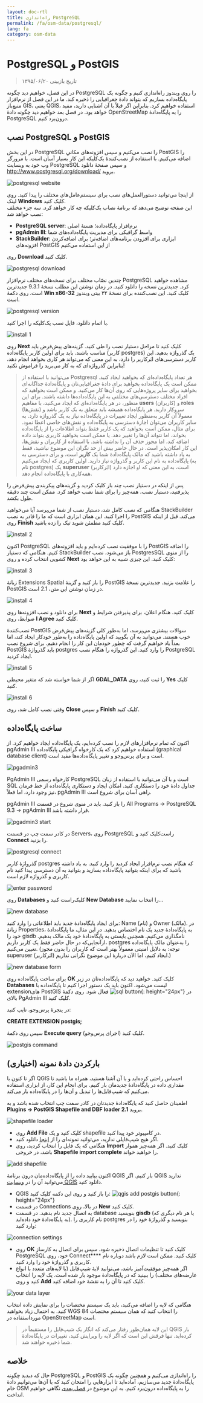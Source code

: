 ```yaml
---
layout: doc-rtl
title: راه‌اندازی PostgreSQL
permalink: /fa/osm-data/postgresql/
lang: fa
category: osm-data
---
```


PostgreSQL و PostGIS
====================

> تاریخ بازبینی ۱۳۹۵/۰۶/۲۰

در این فصل، خواهیم دید چگونه PostgreSQL را روی ویندوز راه‌اندازی کنیم و چگونه یک پایگاه‌داده بسازیم که بتواند دادهٔ جغرافیایی را ذخیره کند. ما در این فصل از نرم‌افزار منبع‌باز GIS، یعنی QGIS، استفاده خواهیم کرد. بنابراین اگر قبلاً با آن آشنایی دارید، مفید خواهد بود. در فصل بعد خواهیم دید چگونه دادهٔ OpenStreetMap را به پایگاه‌دادهٔ PostgreSQL درون‌برد کنیم.  

نصب PostgreSQL و PostGIS
----------------------------------

در این بخش PostgreSQL را نصب می‌کنیم و سپس افزونه‌های مکانیِ PostGIS را اضافه می‌کنیم. با استفاده از نصب‌کنندهٔ یک‌کلیکه این کار بسیار آسان است. با مرورگر وب خود به وبسایت PostgreSQL و سپس صفحهٔ دانلود <http://www.postgresql.org/download/> بروید.  

![postgresql website][]

از اینجا می‌توانید دستورالعمل‌های نصب برای سیستم‌عامل‌های مختلف را پیدا کنید. روی لینک **Windows** کلیک کنید.  
این صفحه توضیح می‌دهد که برنامهٔ نصاب یک‌کلیکه چه کار خواهد کرد. سه جزء مختلف نصب خواهد شد:  

* **PostgreSQL server**: نرم‌افزار پایگاه‌داده؛ هستهٔ اصلی  
* **pgAdmin III**: واسط گرافیکی برای مدیریت پایگاه‌داده‌های شما  
* **StackBuilder**: ابزاری برای افزودن برنامه‌های اضافه‌تر؛ برای اضافه‌کردن افزونه‌های PostGIS از این استفاده می‌کنیم  

روی **Download** کلیک کنید.  

![postgresql download][]

چندین نصّاب مختلف برای نسخه‌های مختلف نرم‌افزار PostgreSQL مشاهده خواهید کرد. جدیدترین نسخه را دانلود کنید. در زمان نوشتن این مطلب نسخهٔ 9.3.1 جدیدترین است. روی دکمهٔ **Win x86-32** کلیک کنید. این نصب‌کننده برای نسخهٔ ۳۲ بیتی ویندوز است.  

![postgresql version][]

با اتمام دانلود، فایل نصب یک‌کلیکه را اجرا کنید.  

![install 1][]

روی **Next** کلیک کنید تا مراحل دستیار نصب را طی کنید. گزینه‌های پیش‌فرض باید مناسب باشند. باید برای اولین کاربر پایگاه‌داده (کاربر postgres) یک گذرواژه بدهید. این کاربر دسترسی‌های ابَرکاربر را دارد، به این معنی که می‌تواند هر کاری بخواهد انجام دهد، بنابراین گذرواژه‌ای که به کار می‌برید را فراموش نکنید!  

> می‌توانید با استفاده از Postgresql هر تعداد پایگاه‌داده‌ای که بخواهید ایجاد کنید. ممکن است یک پایگاه‌داده بخواهید برای دادهٔ جغرافیایی‌تان و پایگاه‌دادهٔ جداگانه‌ای بخواهید برای سایر پروژه‌هایی که روی آن‌ها کار می‌کنید. و ممکن است بخواهید که افراد مختلف دسترسی‌های مختلفی به این پایگاه‌داده‌ها داشته باشند. برای این منظور، در هر پایگاه‌داده‌ای که ایجاد می‌کنید، با مفاهیم **users** (کاربران) و **roles** (نقش‌ها) سروکار دارید. هر پایگاه‌داده همیشه باید متعلق به یک کاربر باشد و معمولاً آن کاربر به‌منظور ایجاد تغییرات در پایگاه‌داده نیاز به یک گذرواژه دارد. به سایر کاربران می‌توان اجازهٔ دسترسی به پایگاه‌داده و نقش‌های خاصی اعطا نمود. برای مثال، ممکن است بخواهید که یک کاربر فقط بتواند اطلاعات را از پایگاه‌داده بخواند، اما نتواند آن‌ها را تغییر دهد. یا ممکن است بخواهید کاربری بتواند داده اضافه کند، اما مجوز حذف آن را نداشته باشد. با استفاده از کاربران و نقش‌ها، این کار امکان‌پذیر است. در حال حاضر بیش از حد نگران این موضوع نباشید، فقط به یاد داشته باشید که مالک پایگاه‌دادهٔ شما یک **کاربر** است، و برای دسترسی به پایگاه‌داده به نام این کاربر و گذرواژه نیاز دارید. اولین کاربری که ایجاد می‌کنیم (به نام postgres) یک **superuser** (ابَرکاربر) است، به این معنی که او اجازه دارد همه‌کاری با پایگاه‌داده انجام دهد.  

پس از اینکه در دستیار نصب چند بار کلیک کردید و گزینه‌های پیکربندی پیش‌فرض را پذیرفتید، دستیار نصب، همه‌چیز را برای شما نصب خواهد کرد. ممکن است چند دقیقه طول بکشد.  

هنگامی که نصب کامل شد، دستیار نصب از شما می‌پرسد آیا می‌خواهید StackBuilder را اجرا کنید. این همان ابزاری است که ما را قادر به نصب PostGIS می‌کند. قبل از اینکه روی **Finish** کلیک کنید مطمئن شوید تیک را زده باشید.  

![install 2][]

اکنون PostgreSQL را با موفقیت نصب کرده‌ایم و باید افزونه‌های PostGIS را اضافه کنیم. هنگامی که دستیار StackBuilder باز می‌شود، نصب PostgresSQL را از منوی کشویی انتخاب کرده و روی **Next** کلیک کنید. این چیزی شبیه به این خواهد بود:  

![install 3][]

زبانهٔ Extensions Spatial را باز کنید و گزینهٔ PostGIS را علامت بزنید. جدیدترین نسخهٔ PostGIS در زمان نوشتن این متن، 2.1 است.  

![install 4][]

برای دانلود و نصب افزونه‌ها روی **Next** کلیک کنید. هنگام اعلان، برای پذیرفتن شرایط و ضوابط، روی **I Agree** کلیک کنید.  

نصب‌کنندهٔ PostGIS سوالات بیشتری می‌پرسد، اما به‌طور کلی گزینه‌های پیش‌فرض خوب هستند. می‌توانید به آن بگویید که اولین پایگاه‌داده را به‌طور خودکار ایجاد کند، اما بعداً یاد خواهیم گرفت که چطور خودمان این کار را انجام دهیم. برای شروع نصب PostGIS باید گذرواژهٔ postgres را وارد کنید. این گذرواژه را هنگام نصب PostgreSQL ایجاد کردید.  

![install 5][]

اگر از شما خواسته شد که متغیر محیطی **GDAL_DATA** را ثبت کنید، روی **Yes** کلیک کنید.  

![install 6][]

وقتی نصب کامل شد، روی **Close** و سپس **Finish** کلیک کنید.  

ساخت پایگاه‌داده
--------------------

اکنون که تمام نرم‌افزارهای لازم را نصب کرده‌ایم، یک پایگاه‌داده ایجاد خواهیم کرد. از pgAdmin III استفاده خواهیم کرد که یک کارخواه گرافیکی پایگاه‌داده (graphical database client) است و برای پرس‌وجو و تغییر
پایگاه‌داده‌ها مفید است.  

![pgadmin3][]

PgAdmin III کارخواه رسمی PostgreSQL است و با آن می‌توانید با استفاده از زبان SQL جداول دادهٔ خود را دستکاری کنید.  امکان ایجاد و دستکاری پایگاه‌داده از خط فرمان نیز وجود دارد، اما فعلاً، pgAdmin III راهی آسان برای شروع است.  

pgAdmin III را باز کنید.  باید در منوی شروع در قسمت All Programs ->‏ PostgreSQL 9.3 ->‏ pgAdmin III قرار داشته باشد.  

![pgadmin3 start][]

در کادر سمت چپ در قسمت Servers، روی PostgreSQL راست‌کلیک کنید و **Connect** را بزنید.  

![postgresql connect][]

گذرواژهٔ کاربر postgres که هنگام نصب نرم‌افزار ایجاد کردید را وارد کنید. به یاد داشته باشید که برای اینکه بتوانید پایگاه‌داده بسازید و بتوانید به آن دسترسی پیدا کنید نام کاربری و گذرواژه لازم است.  

![enter password][]

روی **Databases** کلیک‌راست کنید و **New Database** را انتخاب نمایید...  

![new database][]

برای ایجاد پایگاه‌دادهٔ جدید باید اطلاعاتی را وارد کنید: Name (نام) و Owner (مالک).  در زبانهٔ Properties، به پایگاه‌دادهٔ جدید یک نام اختصاص بدهید. در این مثال، ما پایگاه‌دادهٔ خود را gisdb نامگذاری می‌کنیم.  همچنین بایستی به پایگاه‌دادهٔ خود یک مالک بدهیم.  ازآنجایی‌که در حال حاضر فقط یک کاربر داریم، postgres را به‌عنوان مالک پایگاه‌داده تعیین می‌کنیم. (توجه: به دلایل امنیتی معمولاً بهتر است که کاربران را بدون مجوز superuser (ابَرکاربر) ایجاد کنیم، اما الآن دربارهٔ این موضوع نگرانی نداریم.)  

![new database form][]

<!-- Under the Definition tab, keep the defaults, but next to Template select template_postgis.  This will create our database with the proper spatial columns. -->

برای ساخت پایگاه‌داده روی **OK** کلیک کنید. خواهید دید که پایگاه‌داده‌تان در زیر **Databases** لیست می‌شود. اکنون باید یک دستور اجرا کنیم تا پایگاه‌داده با extensionهای PostGIS فعال شود. روی دکمهٔ ![sql button][]{: height="24px"} در بالای PgAdmin III کلیک کنید.  



در پنجرهٔ پرس‌وجو، تایپ کنید:  

**CREATE EXTENSION postgis;**  

سپس روی دکمهٔ **Execute query** (اجرای پرس‌وجو) کلیک کنید.  

![postgis command][]

بارکردن دادهٔ نمونه (اختیاری)
---------------------------

اگر تا کنون با QGIS احساس راحتی کرده‌اید و با آن آشنا هستید، همراه ما باشید تا مقداری داده در پایگاه‌دادهٔ جدیدمان بار کنیم. برای انجام این کار، از ابزاری استفاده می‌کنیم که شیپ‌فایل‌ها را تبدیل و آن‌ها را در پایگاه‌داده بار می‌کند.  

اطمینان حاصل کنید که پایگاه‌دادهٔ جدیدتان در کادر سمت چپ انتخاب شده باشد و به **Plugins ->‏ PostGIS Shapefile and DBF loader 2.1** بروید.

![shapefile loader][]

- 	روی **Add File** کلیک کنید و یک shapefile در کامپیوتر خود پیدا کنید.
- 	اگر هیچ شیپ‌فایلی ندارید، می‌توانید نمونه‌ای را از [اینجا](/files/buildings_sample.zip) دانلود کنید.
- 	هنگامی که یک فایل را انتخاب کردید، روی **Import** کلیک کنید. اگر همه‌چیز هموار باشد، در خروجی **Shapefile import complete** را خواهید خواند.

![add shapefile][]

اکنون بیایید داده را از پایگاه‌داده‌مان درون برنامهٔ QGIS بار کنیم. اگر QGIS ندارید می‌توانید آن را در [وبسایت QGIS](http://www.qgis.org/site/forusers/download.html) دانلود کنید.  

-	QGIS را باز کنید و روی این دکمه کلیک کنید: ![qgis add postgis button][]{: height="24px"}  
- 	در قسمت Connections در بالا، روی **New** کلیک کنید.  
-	به اتصال جدید نام بدهید.  در قسمت database بنویسید **gisdb** (یا هر نام دیگری که به پایگاه‌دادهٔ خود داده‌اید). نام کاربری را postgres بنویسید و گذرواژهٔ خود را در وارد کنید:  

![connection settings][]

- 	روی **OK** کلیک کنید تا تنظیمات اتصال ذخیره شود. سپس برای اتصال به کارساز PostgreSQL خود، روی Connect**** کلیک کنید. ممکن است لازم باشد دوباره نام کاربری و گذرواژهٔ خود را وارد کنید.  
-	اگر همه‌چیز موفقیت‌آمیز باشد، می‌توانید لایهٔ شیپ‌فایل (یا لایه‌های متعدد با انواع عارضه‌های مختلف) را ببینید که در پایگاه‌دادهٔ موجود بار شده است. یک لایه را انتخاب کنید و روی **Add** کلیک کنید تا آن را به نقشهٔ خود اضافه کنید.  

![your data layer][]

هنگامی که لایه را اضافه می‌کنید، باید یک سیستم مختصات را برای نمایش داده انتخاب کنید. به احتمال زیاد بخواهید WGS 84 را انتخاب کنید که همان سیستم مختصات مورداستفاده در OpenStreetMap است.  

> این لایه همان‌طور رفتار می‌کند که انگار یک شیپ‌فایل را مستقیماً در QGIS بار کرده‌اید. تنها فرقش این است که اگر لایه را ویرایش کنید، تغییرات در پایگاه‌دادهٔ شما ذخیره خواهند شد.  

خلاصه
-------

حال که دیدید چگونه PostgreSQL و PostGIS را راه‌اندازی می‌کنیم و همچنین چگونه یک پایگاه‌دادهٔ جدید می‌سازیم، آماده‌اید تا ابزارهایی را امتحان کنید که با آن‌ها می‌توانیم دادهٔ خام OSM را به پایگاه‌داده درون‌برد کنیم. به این موضوع در [فصل بعدی](/fa/osm-data/osm2pgsql) نگاهی خواهیم انداخت.  



[postgresql website]: /images/osm-data/postgresql-website.png
[postgresql download]: /images/osm-data/postgresql-download.png
[postgresql version]: /images/osm-data/postgresql-version.png
[install 1]: /images/osm-data/postgresql-install-1.png
[install 2]: /images/osm-data/postgresql-install-2.png
[install 3]: /images/osm-data/postgresql-install-3.png
[install 4]: /images/osm-data/postgresql-install-4.png
[install 5]: /images/osm-data/postgresql-install-5.png
[install 6]: /images/osm-data/postgresql-install-6.png
[pgadmin3]: /images/osm-data/pgadmin3.png
[pgadmin3 start]: /images/osm-data/pgadmin3-start.png
[postgresql connect]: /images/osm-data/postgresql-connect.png
[enter password]: /images/osm-data/enter-password.png
[new database]: /images/osm-data/new-database.png
[new database form]: /images/osm-data/new-database-form.png
[sql button]: /images/osm-data/sql-button.png
[postgis command]: /images/osm-data/postgis-command.png
[shapefile loader]: /images/osm-data/shapefile-loader.png
[add shapefile]: /images/osm-data/add-shapefile.png
[qgis add postgis button]: /images/osm-data/add-postgis-button.png
[connection settings]: /images/osm-data/connection-settings.png
[your data layer]: /images/osm-data/your-data-layer.png







